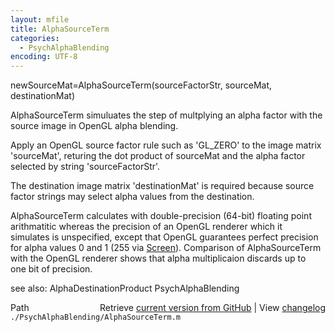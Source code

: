 ```yaml
---
layout: mfile
title: AlphaSourceTerm
categories:
  - PsychAlphaBlending
encoding: UTF-8
---
```


newSourceMat=AlphaSourceTerm(sourceFactorStr, sourceMat, destinationMat)  

AlphaSourceTerm simuluates the step of multplying an alpha factor with the  
source image in OpenGL alpha blending.  

Apply an OpenGL source factor rule such as 'GL\_ZERO' to the image matrix  
'sourceMat', returing the dot product of sourceMat and the alpha factor  
selected by string 'sourceFactorStr'.  

The destination image matrix 'destinationMat' is required because source  
factor strings may select alpha values from the destination.  

AlphaSourceTerm calculates with double-precision (64-bit) floating point  
arithmatitic whereas the precision of an OpenGL renderer which it  
simulates is unspecified, except that OpenGL guarantees perfect precision  
for alpha values 0 and 1 (255 via [Screen](/docs/Screen)).  Comparison of AlphaSourceTerm  
with the OpenGL renderer shows that alpha multiplicaion discards up to  
one bit of precision.  

see also: AlphaDestinationProduct PsychAlphaBlending  


<div class="code_header" style="text-align:right;">
  <span style="float:left;">Path&nbsp;&nbsp;</span> <span class="counter">Retrieve <a href=
  "https://raw.github.com/Psychtoolbox-3/Psychtoolbox-3/beta/./PsychAlphaBlending/AlphaSourceTerm.m">current version from GitHub</a> | View <a href=
  "https://github.com/Psychtoolbox-3/Psychtoolbox-3/commits/beta/./PsychAlphaBlending/AlphaSourceTerm.m">changelog</a></span>
</div>
<div class="code">
  <code>./PsychAlphaBlending/AlphaSourceTerm.m</code>
</div>
